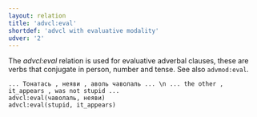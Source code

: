 ```yaml
---
layout: relation
title: 'advcl:eval'
shortdef: 'advcl with evaluative modality'
udver: '2'
---
```


The _advcl:eval_ relation is used for evaluative adverbal clauses, these are verbs that conjugate in person, number and tense.
See also `advmod:eval`.

~~~ sdparse
... Тонатась , неяви , аволь чаволаль ... \n ... the other , it_appears , was not stupid ...
advcl:eval(чаволаль, неяви)
advcl:eval(stupid, it_appears)


~~~


<!-- Interlanguage links updated So kvě 14 19:02:52 CEST 2022 -->
